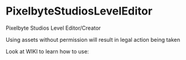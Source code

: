 # PixelbyteStudiosLevelEditor
Pixelbyte Studios Level Editor/Creator

Using assets without permission will result in legal action being taken

Look at WIKI to learn how to use:
